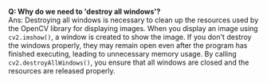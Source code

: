 __Q: Why do we need to 'destroy all windows'?__  
Ans: Destroying all windows is necessary to clean up the resources used by the OpenCV library for displaying images. When you display an image using `cv2.imshow()`, a window is created to show the image. If you don't destroy the windows properly, they may remain open even after the program has finished executing, leading to unnecessary memory usage. By calling `cv2.destroyAllWindows()`, you ensure that all windows are closed and the resources are released properly.